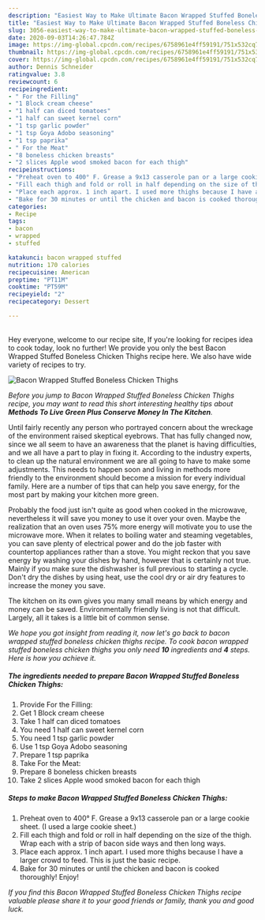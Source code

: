 ```yaml
---
description: "Easiest Way to Make Ultimate Bacon Wrapped Stuffed Boneless Chicken Thighs"
title: "Easiest Way to Make Ultimate Bacon Wrapped Stuffed Boneless Chicken Thighs"
slug: 3056-easiest-way-to-make-ultimate-bacon-wrapped-stuffed-boneless-chicken-thighs
date: 2020-09-03T14:26:47.784Z
image: https://img-global.cpcdn.com/recipes/6758961e4ff59191/751x532cq70/bacon-wrapped-stuffed-boneless-chicken-thighs-recipe-main-photo.jpg
thumbnail: https://img-global.cpcdn.com/recipes/6758961e4ff59191/751x532cq70/bacon-wrapped-stuffed-boneless-chicken-thighs-recipe-main-photo.jpg
cover: https://img-global.cpcdn.com/recipes/6758961e4ff59191/751x532cq70/bacon-wrapped-stuffed-boneless-chicken-thighs-recipe-main-photo.jpg
author: Dennis Schneider
ratingvalue: 3.8
reviewcount: 6
recipeingredient:
- " For the Filling"
- "1 Block cream cheese"
- "1 half can diced tomatoes"
- "1 half can sweet kernel corn"
- "1 tsp garlic powder"
- "1 tsp Goya Adobo seasoning"
- "1 tsp paprika"
- " For the Meat"
- "8 boneless chicken breasts"
- "2 slices Apple wood smoked bacon for each thigh"
recipeinstructions:
- "Preheat oven to 400° F. Grease a 9x13 casserole pan or a large cookie sheet. (I used a large cookie sheet.)"
- "Fill each thigh and fold or roll in half depending on the size of the thigh. Wrap each with a strip of bacon side ways and then long ways."
- "Place each approx. 1 inch apart. I used more thighs because I have a larger crowd to feed. This is just the basic recipe."
- "Bake for 30 minutes or until the chicken and bacon is cooked thoroughly! Enjoy!"
categories:
- Recipe
tags:
- bacon
- wrapped
- stuffed

katakunci: bacon wrapped stuffed 
nutrition: 170 calories
recipecuisine: American
preptime: "PT11M"
cooktime: "PT59M"
recipeyield: "2"
recipecategory: Dessert

---
```

<br>
Hey everyone, welcome to our recipe site, If you're looking for recipes idea to cook today, look no further! We provide you only the best Bacon Wrapped Stuffed Boneless Chicken Thighs recipe here. We also have wide variety of recipes to try.
<br>


![Bacon Wrapped Stuffed Boneless Chicken Thighs](https://img-global.cpcdn.com/recipes/6758961e4ff59191/751x532cq70/bacon-wrapped-stuffed-boneless-chicken-thighs-recipe-main-photo.jpg)

<i>Before you jump to Bacon Wrapped Stuffed Boneless Chicken Thighs recipe, you may want to read this short interesting healthy tips about 
<strong>Methods To Live Green Plus Conserve Money In The Kitchen</strong>.</i>
</br>

Until fairly recently any person who portrayed concern about the wreckage of the environment raised skeptical eyebrows. That has fully changed now, since we all seem to have an awareness that the planet is having difficulties, and we all have a part to play in fixing it. According to the industry experts, to clean up the natural environment we are all going to have to make some adjustments. This needs to happen soon and living in methods more friendly to the environment should become a mission for every individual family. Here are a number of tips that can help you save energy, for the most part by making your kitchen more green.

Probably the food just isn't quite as good when cooked in the microwave, nevertheless it will save you money to use it over your oven. Maybe the realization that an oven uses 75% more energy will motivate you to use the microwave more. When it relates to boiling water and steaming vegetables, you can save plenty of electrical power and do the job faster with countertop appliances rather than a stove. You might reckon that you save energy by washing your dishes by hand, however that is certainly not true. Mainly if you make sure the dishwasher is full previous to starting a cycle. Don't dry the dishes by using heat, use the cool dry or air dry features to increase the money you save.

The kitchen on its own gives you many small means by which energy and money can be saved. Environmentally friendly living is not that difficult. Largely, all it takes is a little bit of common sense.


<i>We hope you got insight from reading it, now let's go back to bacon wrapped stuffed boneless chicken thighs recipe. To cook bacon wrapped stuffed boneless chicken thighs you only need <strong>10</strong> ingredients and <strong>4</strong> steps. Here is how you achieve it.
</i>

##### The ingredients needed to prepare Bacon Wrapped Stuffed Boneless Chicken Thighs:

1. Provide  For the Filling:
1. Get 1 Block cream cheese
1. Take 1 half can diced tomatoes
1. You need 1 half can sweet kernel corn
1. You need 1 tsp garlic powder
1. Use 1 tsp Goya Adobo seasoning
1. Prepare 1 tsp paprika
1. Take  For the Meat:
1. Prepare 8 boneless chicken breasts
1. Take 2 slices Apple wood smoked bacon for each thigh


##### Steps to make Bacon Wrapped Stuffed Boneless Chicken Thighs:

1. Preheat oven to 400° F. Grease a 9x13 casserole pan or a large cookie sheet. (I used a large cookie sheet.)
1. Fill each thigh and fold or roll in half depending on the size of the thigh. Wrap each with a strip of bacon side ways and then long ways.
1. Place each approx. 1 inch apart. I used more thighs because I have a larger crowd to feed. This is just the basic recipe.
1. Bake for 30 minutes or until the chicken and bacon is cooked thoroughly! Enjoy!


<i>If you find this Bacon Wrapped Stuffed Boneless Chicken Thighs recipe valuable please share it to your good friends or family, thank you and good luck.</i>
